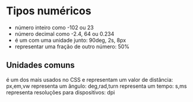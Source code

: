 # Tipos numéricos

* <integer>     número inteiro como  -102 ou 23
* <number>      número decimal como -2.4, 64 ou 0.234
* <dimension>   é um <number> com uma unidade junto: 90deg, 2s, 8px
* <percentage>  representar uma fração de outro número: 50%
  
## Unidades comuns

<length>        é um dos mais usados no CSS e representam um valor de distância: px,em,vw
<angle>         representa um ângulo: deg,rad,turn
<time>          representa um tempo: s,ms
<resolution>    representa resoluções para dispositivos: dpi